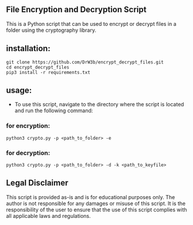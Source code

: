 ## File Encryption and Decryption Script

This is a Python script that can be used to encrypt or decrypt files in a folder using the cryptography library.

## installation:

```
git clone https://github.com/DrW3b/encrypt_decrypt_files.git
cd encrypt_decrypt_files
pip3 install -r requirements.txt
```

## usage:

* To use this script, navigate to the directory where the script is located and run the following command:
### for encryption:
```
python3 crypto.py -p <path_to_folder> -e
```
### for decryption:

```
python3 crypto.py -p <path_to_folder> -d -k <path_to_keyfile>
````
## Legal Disclaimer

This script is provided as-is and is for educational purposes only. The author is not responsible for any damages or misuse of this script. It is the responsibility of the user to ensure that the use of this script complies with all applicable laws and regulations.
